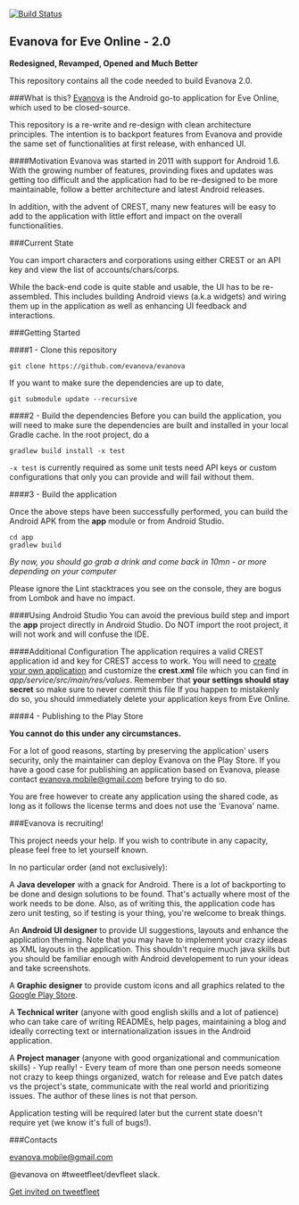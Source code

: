 [![Build Status](https://travis-ci.org/evanova/evanova.svg?branch=master)](https://travis-ci.org/evanova/evanova)

## Evanova for Eve Online - 2.0
**Redesigned, Revamped, Opened and Much Better**

This repository contains all the code needed to build Evanova 2.0.

###What is this?
[Evanova](https://play.google.com/store/apps/details?id=com.tlabs.android.evanova) is the Android go-to application for Eve Online, which used to be closed-source.

This repository is a re-write and re-design with clean architecture principles. The intention is to backport features from Evanova and provide the same set of functionalities at first release, with enhanced UI.

####Motivation
Evanova was started in 2011 with support for Android 1.6. With the growing number of features, provinding fixes and updates was getting too difficult and the application had to be re-designed to be more maintainable, follow a better architecture and latest Android releases. 

In addition, with the advent of CREST, many new features will be easy to add to the application with little effort and impact on the overall functionalities.

###Current State

You can import characters and corporations using either CREST or an API key and view the list of accounts/chars/corps. 

While the back-end code is quite stable and usable, the UI has to be re-assembled. This includes building Android views (a.k.a widgets) and wiring them up in the application as well as enhancing UI feedback and interactions.

###Getting Started

####1 - Clone this repository

`git clone https://github.com/evanova/evanova`

If you want to make sure the dependencies are up to date, 

`git submodule update --recursive`

####2 - Build the dependencies
Before you can build the application, you will need to make sure the dependencies are built and installed in your local Gradle cache. In the root project, do a 

`gradlew build install -x test`

`-x test` is currently required as some unit tests need API keys or custom configurations that only you can provide and will fail without them.

####3 - Build the application

Once the above steps have been successfully performed, you can build the Android APK from the **app** module or from Android Studio. 

```
cd app
gradlew build
```

*By now, you should go grab a drink and come back in 10mn - or more depending on your computer*

Please ignore the Lint stacktraces you see on the console, they are bogus from Lombok and have no impact.

####Using Android Studio
You can avoid the previous build step and import the **app** project directly in Android Studio.
Do NOT import the root project, it will not work and will confuse the IDE.

####Additional Configuration
The application requires a valid CREST application id and key for CREST access to work. You will need to [create your own application](https://developers.eveonline.com/applications) and customize the **crest.xml** file which you can find in *app/service/src/main/res/values*. Remember that **your settings should stay secret** so make sure to never commit this file If you happen to mistakenly do so, you should immediately delete your application keys from Eve Online.

####4 - Publishing to the Play Store

**You cannot do this under any circumstances.** 

For a lot of good reasons, starting by preserving the application' users security, only the maintainer can deploy Evanova on the Play Store. If you have a good case for publishing an application based on Evanova, please contact evanova.mobile@gmail.com before trying to do so.

You are free however to create any application using the shared code, as long as it follows the license terms and does not use the 'Evanova' name.

###Evanova is recruiting!

This project needs your help. If you wish to contribute in any capacity, please feel free to let yourself known.

In no particular order (and not exclusively):

A **Java developer** with a gnack for Android. There is a lot of backporting to be done and design solutions to be found. That's actually where most of the work needs to be done. Also, as of writing this, the application code has zero unit testing, so if testing is your thing, you're welcome to break things.

An **Android UI designer** to provide UI suggestions, layouts and enhance the application theming. Note that you may have to implement your crazy ideas as XML layouts in the application. This shouldn't require much java skills but you should be familiar enough with Android developement to run your ideas and take screenshots.

A **Graphic designer** to provide custom icons and all graphics related to the [Google Play Store](https://play.google.com/store/apps/details?id=com.tlabs.android.evanova).

A **Technical writer** (anyone with good english skills and a lot of patience) who can take care of writing READMEs, help pages, maintaining a blog and ideally correcting text or internationalization issues in the Android application.

A **Project manager** (anyone with good organizational and communication skills) - Yup really! - Every team of more than one person needs someone not crazy to keep things organized, watch for release and Eve patch dates vs the project's state, communicate with the real world and prioritizing issues. The author of these lines is not that person.

Application testing will be required later but the current state doesn't require yet (we know it's full of bugs!).


###Contacts

evanova.mobile@gmail.com

@evanova on #tweetfleet/devfleet slack.

[Get invited on tweetfleet](https://www.fuzzwork.co.uk/tweetfleet-slack-invites/)
